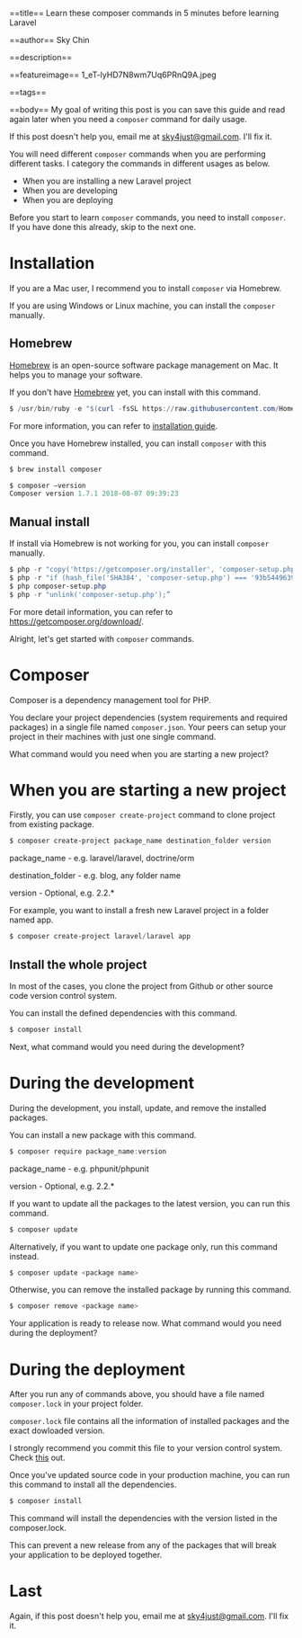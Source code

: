 ==title==
Learn these composer commands in 5 minutes before learning Laravel

==author==
Sky Chin

==description==

==featureimage==
1_eT-lyHD7N8wm7Uq6PRnQ9A.jpeg

==tags==

==body==
My goal of writing this post is you can save this guide and read again later when you need a `composer` command for daily usage.

If this post doesn't help you, email me at [sky4just@gmail.com](mailto:sky4just@gmail.com). I'll fix it.

You will need different `composer` commands when you are performing different tasks. I category the commands in different usages as below. 

* When you are installing a new Laravel project
* When you are developing
* When you are deploying

Before you start to learn `composer` commands, you need to install `composer`. If you have done this already, skip to the next one.

# Installation

If you are a Mac user, I recommend you to install `composer` via Homebrew.

 If you are using Windows or Linux machine,  you can install the `composer` manually.

## Homebrew

[Homebrew](https://brew.sh/) is an open-source software package management on Mac. It helps you to manage your software.

If you don't have [Homebrew](https://brew.sh/) yet, you can install with this command.

~~~ powershell
$ /usr/bin/ruby -e "$(curl -fsSL https://raw.githubusercontent.com/Homebrew/install/master/install)"
~~~

For more information, you can refer to [installation guide](https://docs.brew.sh/Installation).

Once you have Homebrew installed, you can install `composer` with this command.

~~~ powershell
$ brew install composer

$ composer —version
Composer version 1.7.1 2018-08-07 09:39:23
~~~

## Manual install

If install via Homebrew is not working for you, you can install `composer` manually.

~~~ powershell
$ php -r "copy('https://getcomposer.org/installer', 'composer-setup.php');"
$ php -r "if (hash_file('SHA384', 'composer-setup.php') === '93b54496392c062774670ac18b134c3b3a95e5a5e5c8f1a9f115f203b75bf9a129d5daa8ba6a13e2cc8a1da0806388a8') { echo 'Installer verified'; } else { echo 'Installer corrupt'; unlink('composer-setup.php'); } echo PHP_EOL;"
$ php composer-setup.php
$ php -r "unlink('composer-setup.php');”
~~~

For more detail information, you can refer to https://getcomposer.org/download/.

Alright, let's get started with `composer` commands.

# Composer

Composer is a dependency management tool for PHP. 

You declare your project dependencies (system requirements and required packages) in a single file named `composer.json`. Your peers can setup your project in their machines with just one single command.

What command would you need when you are starting a new project?

# When you are starting a new project

Firstly, you can use `composer create-project` command to clone project from existing package.

~~~ powershell
$ composer create-project package_name destination_folder version
~~~

package_name - e.g. laravel/laravel, doctrine/orm

destination_folder - e.g. blog, any folder name

version - Optional, e.g. 2.2.*

For example, you want to install a fresh new Laravel project in a folder named app.

~~~ powershell
$ composer create-project laravel/laravel app
~~~

## Install the whole project

In most of the cases, you clone the project from Github or other source code version control system. 

You can install the defined dependencies with this command.

~~~ powershell
$ composer install
~~~

Next, what command would you need during the development?

# During the development

During the development, you install, update, and remove the installed packages.

You can install a new package with this command.

~~~ powershell
$ composer require package_name:version
~~~

package_name - e.g. phpunit/phpunit

version - Optional, e.g. 2.2.*

If you want to update all the packages to the latest version, you can run this command.

~~~ powershell
$ composer update
~~~

Alternatively, if you want to update one package only, run this command instead.

~~~ powershell
$ composer update <package name>
~~~

Otherwise, you can remove the installed package by running this command.

~~~ powershell
$ composer remove <package name>
~~~

Your application is ready to release now. What command would you need during the deployment?

# During the deployment

After you run any of commands above, you should have a file named `composer.lock` in your project folder.

`composer.lock` file contains all the information of installed packages and the exact dowloaded version.

I strongly recommend you commit this file to your version control system. Check [this](https://getcomposer.org/doc/01-basic-usage.md#commit-your-composer-lock-file-to-version-control) out. 

Once you've updated source code in your production machine, you can run this command to install all the dependencies.

~~~ powershell
$ composer install
~~~

This command will install the dependencies with the version listed in the composer.lock.

This can prevent a new release from any of the packages that will break your application to be deployed together.

# Last

Again, if this post doesn't help you, email me at [sky4just@gmail.com](mailto:sky4just@gmail.com). I'll fix it.
